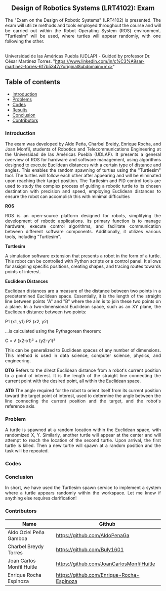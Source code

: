 <p align="center">
  <h2 align="center"> Design of Robotics Systems (LRT4102): Exam </h2>

  <p align="justify">
  The "Exam on the Design of Robotic Systems" (LRT4102) is presented. The exam will utilize methods and tools employed throughout the course and will be carried out within the Robot Operating System (ROS) environment. "Turtlesim" will be used, where turtles will appear randomly, with one following the other.
    
  <br>Universidad de las Américas Puebla (UDLAP) - Guided by professor Dr. César Martínez Torres. "https://www.linkedin.com/in/c%C3%A9sar-martinez-torres-617b5347/?originalSubdomain=mx>" 
  </p>
</p>
<be>

## Table of contents
- [Introduction](#introduction)
- [Problems](#problems)
- [Codes](#codes)
- [Results](#results)
- [Conclusion](#conclusion)
- [Contributors](#codes)

<div align= "justify">

### Introduction

The exam was developed by Aldo Peña, Charbel Breidy, Enrique Rocha, and Joan Monfil, students of Robotics and Telecommunications Engineering at the Universidad de las Américas Puebla (UDLAP). It presents a general overview of ROS for hardware and software management, using algorithms designed to execute Euclidean distances with a certain type of distance and angles. This enables the random spawning of turtles using the "Turtlesim" tool. The turtles will follow each other after appearing and will be eliminated upon reaching their target position. The Turtlesim and PID control tools are used to study the complex process of guiding a robotic turtle to its chosen destination with precision and speed, employing Euclidean distances to ensure the robot can accomplish this with minimal difficulties

**ROS** 

ROS is an open-source platform designed for robots, simplifying the development of robotic applications. Its primary function is to manage hardware, execute control algorithms, and facilitate communication between different software components. Additionally, it utilizes various tools, including "Turtlesim".


**Turtlesim**

A simulation software extension that presents a robot in the form of a turtle. This robot can be controlled with Python scripts or a control panel. It allows for assigning specific positions, creating shapes, and tracing routes towards points of interest.


**Euclidean Distances**

Euclidean distances are a measure of the distance between two points in a predetermined Euclidean space. Essentially, it is the length of the straight line between points "A" and "B" where the aim is to join these two points on a plane. In a two-dimensional Euclidean space, such as an XY plane, the Euclidean distance between two points:

P1 (x1, y1)
P2 (x2, y2)

...is calculated using the Pythagorean theorem:

C = √ (x2-x1)² + (y2-y1)²

This can be generalized to Euclidean spaces of any number of dimensions. This method is used in data science, computer science, physics, and engineering.

**DTG**
Refers to the direct Euclidean distance from a robot's current position to a point of interest. It is the length of the straight line connecting the current point with the desired point, all within the Euclidean space.

**ATG**
The angle required for the robot to orient itself from its current position toward the target point of interest, used to determine the angle between the line connecting the current position and the target, and the robot's reference axis.


### Problem

A turtle is spawned at a random location within the Euclidean space, with randomized X, Y. Similarly, another turtle will appear at the center and will attempt to reach the location of the second turtle. Upon arrival, the first turtle is killed. Then a new turtle will spawn at a random position and the task will be repeated.


### Codes



### Conclusion
In short, we have used the Turtlesim spawn service to implement a system where a turtle appears randomly within the workspace. Let me know if anything else requires clarification!

### Contributors

| Name                          | Github                               |
|-------------------------------|--------------------------------------|
| Aldo Oziel Peña Gamboa        | https://github.com/AldoPenaGa        |
| Charbel Breydy Torres         | https://github.com/Buly1601          |
| Joan Carlos Monfil Huitle     | https://github.com/JoanCarlosMonfilHuitle|
| Enrique Rocha Espinoza        | https://github.com/Enrique-Rocha-Espinoza|

